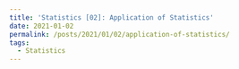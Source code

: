 ```yaml
---
title: 'Statistics [02]: Application of Statistics'
date: 2021-01-02
permalink: /posts/2021/01/02/application-of-statistics/
tags:
  - Statistics
---
```


